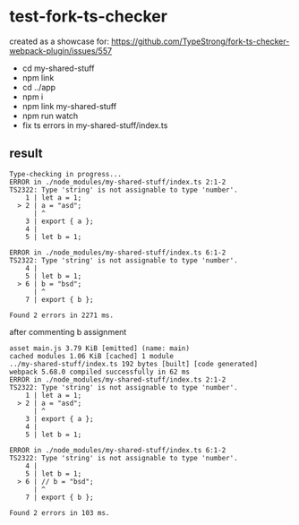 # test-fork-ts-checker
created as a showcase for: https://github.com/TypeStrong/fork-ts-checker-webpack-plugin/issues/557

* cd my-shared-stuff
* npm link
* cd ../app
* npm i
* npm link my-shared-stuff
* npm run watch
* fix ts errors in my-shared-stuff/index.ts 

## result
```
Type-checking in progress...
ERROR in ./node_modules/my-shared-stuff/index.ts 2:1-2
TS2322: Type 'string' is not assignable to type 'number'.
    1 | let a = 1;
  > 2 | a = "asd";
      | ^
    3 | export { a };
    4 |
    5 | let b = 1;

ERROR in ./node_modules/my-shared-stuff/index.ts 6:1-2
TS2322: Type 'string' is not assignable to type 'number'.
    4 |
    5 | let b = 1;
  > 6 | b = "bsd";
      | ^
    7 | export { b };

Found 2 errors in 2271 ms.
```
after commenting b assignment
```
asset main.js 3.79 KiB [emitted] (name: main)
cached modules 1.06 KiB [cached] 1 module
../my-shared-stuff/index.ts 192 bytes [built] [code generated]
webpack 5.68.0 compiled successfully in 62 ms
ERROR in ./node_modules/my-shared-stuff/index.ts 2:1-2
TS2322: Type 'string' is not assignable to type 'number'.
    1 | let a = 1;
  > 2 | a = "asd";
      | ^
    3 | export { a };
    4 |
    5 | let b = 1;

ERROR in ./node_modules/my-shared-stuff/index.ts 6:1-2
TS2322: Type 'string' is not assignable to type 'number'.
    4 |
    5 | let b = 1;
  > 6 | // b = "bsd";
      | ^
    7 | export { b };

Found 2 errors in 103 ms.
```